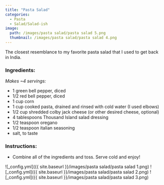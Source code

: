 ```yaml
---
title: "Pasta Salad"
categories:
  - Pasta
  - Salad/Salad-ish
image:
  path: /images/pasta salad/pasta salad 5.png
  thumbnail: /images/pasta salad/pasta salad 4.png
---
```


The closest resemblance to my favorite pasta salad that I used to get back in India.

### Ingredients:

_Makes ~4 servings:_

* 1 green bell pepper, diced
* 1/2 red bell pepper, diced
* 1 cup corn
* 1 cup cooked pasta, drained and rinsed with cold water (I used elbows)
* 1/2 cup shredded colby jack cheese (or other desired cheese, optional)
* 4 tablespoons Thousand Island salad dressing
* 1/2 teaspoon oregano
* 1/2 teaspoon italian seasoning
* salt, to taste

### Instructions:

* Combine all of the ingredients and toss. Serve cold and enjoy!

![_config.yml]({{ site.baseurl }}/images/pasta salad/pasta salad 1.png)
![_config.yml]({{ site.baseurl }}/images/pasta salad/pasta salad 2.png)
![_config.yml]({{ site.baseurl }}/images/pasta salad/pasta salad 3.png)


